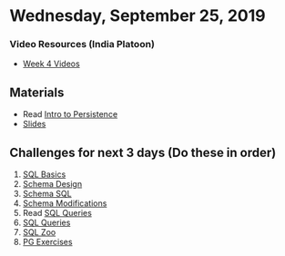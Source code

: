 Wednesday, September 25, 2019
=======================
### Video Resources (India Platoon)
- [Week 4 Videos](https://www.youtube.com/playlist?list=PLu0CiQ7bzwERcfp8HWFYBFLUdP5gP0lRM)

## Materials 
* Read [Intro to Persistence](readings/persistence-intro.md)
* [Slides](https://docs.google.com/a/natedelage.com/presentation/d/1834tfN6g9gvl2t0JDQY2RPMCIAnvN08Wrd-bO-usruQ/edit?usp=sharing)

## Challenges for next 3 days (Do these in order)
1. [SQL Basics](https://github.com/julietplatoon/sql-basics)
2. [Schema Design](https://github.com/julietplatoon/schema-design)
3. [Schema SQL](https://github.com/julietplatoon/schema-sql)
4. [Schema Modifications](https://github.com/julietplatoon/schema-modifications)
5. Read [SQL Queries](readings/sql-queries.md)
6. [SQL Queries](https://github.com/julietplatoon/sql-queries)
7. [SQL Zoo](http://sqlzoo.net/)
8. [PG Exercises](https://pgexercises.com/)